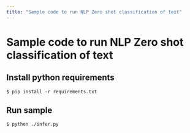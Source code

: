 ```yaml
---
title: "Sample code to run NLP Zero shot classification of text"
---
```


# Sample code to run NLP Zero shot classification of text


## Install python requirements
`
$ pip install -r requirements.txt
`


## Run sample
```
$ python ./infer.py
```

